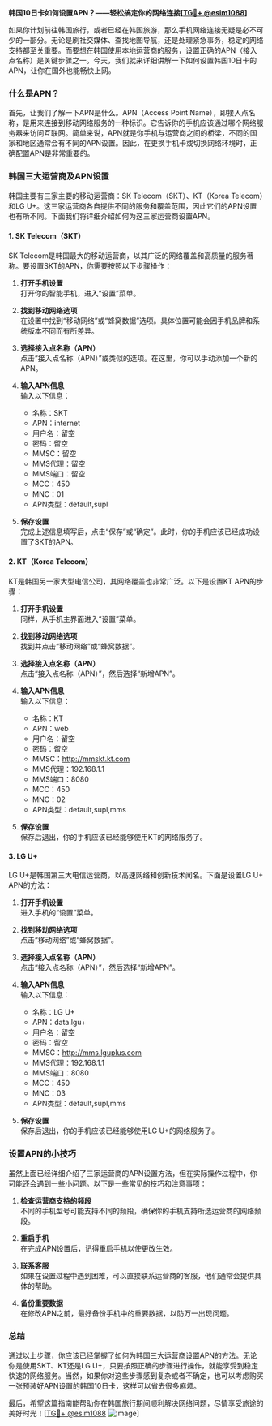 **韩国10日卡如何设置APN？——轻松搞定你的网络连接[[TG💪+ @esim1088](https://t.me/s/esim1088)]**

如果你计划前往韩国旅行，或者已经在韩国旅游，那么手机网络连接无疑是必不可少的一部分。无论是刷社交媒体、查找地图导航，还是处理紧急事务，稳定的网络支持都至关重要。而要想在韩国使用本地运营商的服务，设置正确的APN（接入点名称）是关键步骤之一。今天，我们就来详细讲解一下如何设置韩国10日卡的APN，让你在国外也能畅快上网。

### 什么是APN？

首先，让我们了解一下APN是什么。APN（Access Point Name），即接入点名称，是用来连接到移动网络服务的一种标识。它告诉你的手机应该通过哪个网络服务器来访问互联网。简单来说，APN就是你手机与运营商之间的桥梁，不同的国家和地区通常会有不同的APN设置。因此，在更换手机卡或切换网络环境时，正确配置APN是非常重要的。

### 韩国三大运营商及APN设置

韩国主要有三家主要的移动运营商：SK Telecom（SKT）、KT（Korea Telecom）和LG U+。这三家运营商各自提供不同的服务和覆盖范围，因此它们的APN设置也有所不同。下面我们将详细介绍如何为这三家运营商设置APN。

#### 1. SK Telecom（SKT）

SK Telecom是韩国最大的移动运营商，以其广泛的网络覆盖和高质量的服务著称。要设置SKT的APN，你需要按照以下步骤操作：

1. **打开手机设置**  
   打开你的智能手机，进入“设置”菜单。

2. **找到移动网络选项**  
   在设置中找到“移动网络”或“蜂窝数据”选项。具体位置可能会因手机品牌和系统版本不同而有所差异。

3. **选择接入点名称（APN）**  
   点击“接入点名称（APN）”或类似的选项。在这里，你可以手动添加一个新的APN。

4. **输入APN信息**  
   输入以下信息：
   - 名称：SKT
   - APN：internet
   - 用户名：留空
   - 密码：留空
   - MMSC：留空
   - MMS代理：留空
   - MMS端口：留空
   - MCC：450
   - MNC：01
   - APN类型：default,supl

5. **保存设置**  
   完成上述信息填写后，点击“保存”或“确定”。此时，你的手机应该已经成功设置了SKT的APN。

#### 2. KT（Korea Telecom）

KT是韩国另一家大型电信公司，其网络覆盖也非常广泛。以下是设置KT APN的步骤：

1. **打开手机设置**  
   同样，从手机主界面进入“设置”菜单。

2. **找到移动网络选项**  
   找到并点击“移动网络”或“蜂窝数据”。

3. **选择接入点名称（APN）**  
   点击“接入点名称（APN）”，然后选择“新增APN”。

4. **输入APN信息**  
   输入以下信息：
   - 名称：KT
   - APN：web
   - 用户名：留空
   - 密码：留空
   - MMSC：http://mmskt.kt.com
   - MMS代理：192.168.1.1
   - MMS端口：8080
   - MCC：450
   - MNC：02
   - APN类型：default,supl,mms

5. **保存设置**  
   保存后退出，你的手机应该已经能够使用KT的网络服务了。

#### 3. LG U+

LG U+是韩国第三大电信运营商，以高速网络和创新技术闻名。下面是设置LG U+ APN的方法：

1. **打开手机设置**  
   进入手机的“设置”菜单。

2. **找到移动网络选项**  
   点击“移动网络”或“蜂窝数据”。

3. **选择接入点名称（APN）**  
   点击“接入点名称（APN）”，然后选择“新增APN”。

4. **输入APN信息**  
   输入以下信息：
   - 名称：LG U+
   - APN：data.lgu+
   - 用户名：留空
   - 密码：留空
   - MMSC：http://mms.lguplus.com
   - MMS代理：192.168.1.1
   - MMS端口：8080
   - MCC：450
   - MNC：03
   - APN类型：default,supl,mms

5. **保存设置**  
   保存后退出，你的手机应该已经能够使用LG U+的网络服务了。

### 设置APN的小技巧

虽然上面已经详细介绍了三家运营商的APN设置方法，但在实际操作过程中，你可能还会遇到一些小问题。以下是一些常见的技巧和注意事项：

1. **检查运营商支持的频段**  
   不同的手机型号可能支持不同的频段，确保你的手机支持所选运营商的网络频段。

2. **重启手机**  
   在完成APN设置后，记得重启手机以使更改生效。

3. **联系客服**  
   如果在设置过程中遇到困难，可以直接联系运营商的客服，他们通常会提供具体的帮助。

4. **备份重要数据**  
   在修改APN之前，最好备份手机中的重要数据，以防万一出现问题。

### 总结

通过以上步骤，你应该已经掌握了如何为韩国三大运营商设置APN的方法。无论你是使用SKT、KT还是LG U+，只要按照正确的步骤进行操作，就能享受到稳定快速的网络服务。当然，如果你对这些步骤感到复杂或者不确定，也可以考虑购买一张预装好APN设置的韩国10日卡，这样可以省去很多麻烦。

最后，希望这篇指南能帮助你在韩国旅行期间顺利解决网络问题，尽情享受旅途的美好时光！[[TG💪+ @esim1088](https://t.me/s/esim1088) ![Image](https://i.postimg.cc/4NQfJmqS/Snipaste-2025-05-13-00-14-12.png)]